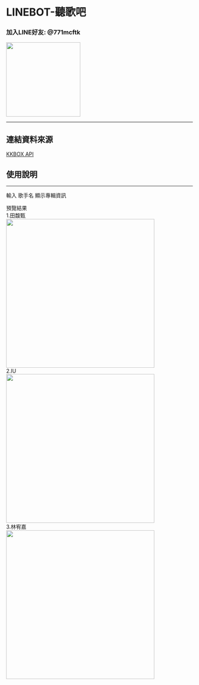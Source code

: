 # LINEBOT-聽歌吧
### 加入LINE好友: @771mcftk
<img src="https://i.imgur.com/LJ55Ip4.png" width="200">

---

## 連結資料來源
[KKBOX API](https://www.npmjs.com/package/@kkbox/kkbox-js-sdk)

## 使用說明
---

輸入 歌手名 顯示專輯資訊

預覽結果
<br>
1.田馥甄
<br>
<img src="https://i.imgur.com/FeAiv2d.png" width="400">
<br>
2.IU
<br>
<img src="https://i.imgur.com/6nORmy7.png" width="400">
<br>
3.林宥嘉
<br>
<img src="https://i.imgur.com/uKWA0id.png" width="400">






